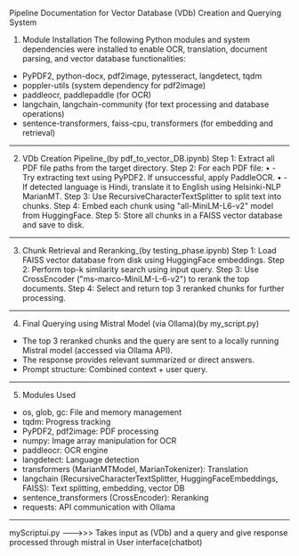 Pipeline Documentation for Vector Database (VDb) Creation and Querying System

1. Module Installation
The following Python modules and system dependencies were installed to enable OCR, translation, document parsing, and vector database functionalities:
- PyPDF2, python-docx, pdf2image, pytesseract, langdetect, tqdm
- poppler-utils (system dependency for pdf2image)
- paddleocr, paddlepaddle (for OCR)
- langchain, langchain-community (for text processing and database operations)
- sentence-transformers, faiss-cpu, transformers (for embedding and retrieval)
___________________________________________________________________________________________________________________________________________________________________

2. VDb Creation Pipeline_(by pdf_to_vector_DB.ipynb)
Step 1: Extract all PDF file paths from the target directory.
Step 2: For each PDF file:
•	- Try extracting text using PyPDF2. If unsuccessful, apply PaddleOCR.
•	- If detected language is Hindi, translate it to English using Helsinki-NLP MarianMT.
Step 3: Use RecursiveCharacterTextSplitter to split text into chunks.
Step 4: Embed each chunk using "all-MiniLM-L6-v2" model from HuggingFace.
Step 5: Store all chunks in a FAISS vector database and save to disk.

___________________________________________________________________________________________________________________________________________________________________

3. Chunk Retrieval and Reranking_(by testing_phase.ipynb)
Step 1: Load FAISS vector database from disk using HuggingFace embeddings.
Step 2: Perform top-k similarity search using input query.
Step 3: Use CrossEncoder ("ms-marco-MiniLM-L-6-v2") to rerank the top documents.
Step 4: Select and return top 3 reranked chunks for further processing.

___________________________________________________________________________________________________________________________________________________________________

4. Final Querying using Mistral Model (via Ollama)(by my_script.py)
- The top 3 reranked chunks and the query are sent to a locally running Mistral model (accessed via Ollama API).
- The response provides relevant summarized or direct answers.
- Prompt structure: Combined context + user query.
___________________________________________________________________________________________________________________________________________________________________

5. Modules Used
- os, glob, gc: File and memory management
- tqdm: Progress tracking
- PyPDF2, pdf2image: PDF processing
- numpy: Image array manipulation for OCR
- paddleocr: OCR engine
- langdetect: Language detection
- transformers (MarianMTModel, MarianTokenizer): Translation
- langchain (RecursiveCharacterTextSplitter, HuggingFaceEmbeddings, FAISS): Text splitting, embedding, vector DB
- sentence_transformers (CrossEncoder): Reranking
- requests: API communication with Ollama
______________________________________________________________________________________________________________________________________________________________________

myScriptui.py --->>> Takes input as (VDb) and a query and give response processed through mistral in User interface(chatbot)

